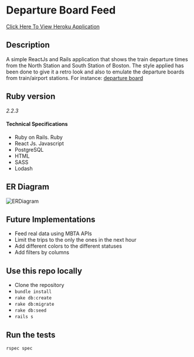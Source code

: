# Departure Board Feed

[Click Here To View Heroku Application](https://arcane-reaches-51102.herokuapp.com/)

## Description
A simple ReactJs and Rails application that shows the train departure times from the North Station and South Station of Boston. The style applied has been done to give it a retro look and also to emulate the departure boards from train/airport stations. For instance: [departure board](https://upload.wikimedia.org/wikipedia/commons/4/43/North_Station_departure_board.JPG)

## Ruby version
*2.2.3*

#### Technical Specifications
- Ruby on Rails. Ruby
- React Js. Javascript
- PostgreSQL
- HTML
- SASS
- Lodash

## ER Diagram
![ERDiagram](http://i.imgur.com/LE2LeQy.png)

## Future Implementations
*  Feed real data using MBTA APIs
*  Limit the trips to the only the ones in the next hour
*  Add different colors to the different statuses
*  Add filters by columns

## Use this repo locally
* Clone the repository
* `bundle install`
* `rake db:create`
* `rake db:migrate`
* `rake db:seed`
* `rails s`

## Run the tests
`rspec spec`
